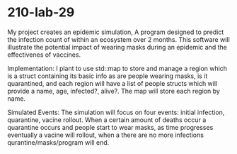 ﻿# 210-lab-29
My project creates an epidemic simulation, A program designed to predict the infection count of within an ecosystem over 2 months. This software will illustrate the potential impact of wearing masks during an epidemic and the effectivenes of vaccines.

Implementation:
I plant to use std::map to store and manage a region which is a struct containing its basic info as are people wearing masks, is it quarantined, and each region will have a list of people structs which will provide a name, age, infected?, alive?. The map will store each region by name.

Simulated Events:
The simulation will focus on four events: initial infection, quarantine, vacine rollout. When a certain amount of deaths occur a quarantine occurs and people start to wear masks, as time progresses eventually a vacine will rollout, when a there are no more infections qurantine/masks/program will end.
